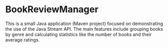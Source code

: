 # BookReviewManager
This is a small Java application (Maven project) focused on demonstrating the use of the Java Stream API. The main features include grouping books by genre and calculating statistics like the number of books and their average ratings. 
